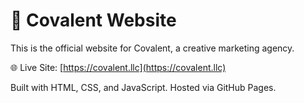 # 🚀 Covalent Website

This is the official website for Covalent, a creative marketing agency.

🌐 Live Site: [https://covalent.llc](https://covalent.llc)

Built with HTML, CSS, and JavaScript. Hosted via GitHub Pages.
